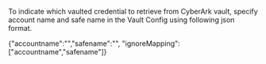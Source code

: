 To indicate which vaulted credential to retrieve from CyberArk vault, specify account name and safe name in the Vault Config using following json format.

{"accountname":"<the vaulted account name in CyberArk>","safename":"<The safe name for the vaulted account>", "ignoreMapping":["accountname","safename"]}
